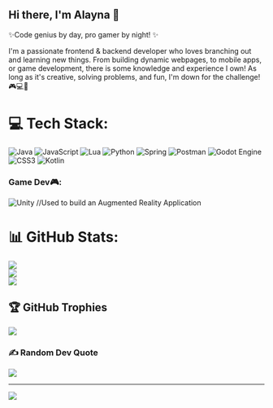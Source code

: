 ## Hi there, I'm Alayna 👋

✨Code genius by day, pro gamer by night! ✨ 

I'm a passionate frontend & backend developer who loves branching out and learning new things. From building dynamic webpages, to mobile apps, or game development, there is some knowledge and experience I own! As long as it's creative, solving problems, and fun, I'm down for the challenge! 🎮💻🚀


# 💻 Tech Stack:
![Java](https://img.shields.io/badge/java-%23ED8B00.svg?style=for-the-badge&logo=openjdk&logoColor=white) ![JavaScript](https://img.shields.io/badge/javascript-%23323330.svg?style=for-the-badge&logo=javascript&logoColor=%23F7DF1E) ![Lua](https://img.shields.io/badge/lua-%232C2D72.svg?style=for-the-badge&logo=lua&logoColor=white) ![Python](https://img.shields.io/badge/python-3670A0?style=for-the-badge&logo=python&logoColor=ffdd54) ![Spring](https://img.shields.io/badge/spring-%236DB33F.svg?style=for-the-badge&logo=spring&logoColor=white) ![Postman](https://img.shields.io/badge/Postman-FF6C37?style=for-the-badge&logo=postman&logoColor=white) ![Godot Engine](https://img.shields.io/badge/GODOT-%23FFFFFF.svg?style=for-the-badge&logo=godot-engine) ![CSS3](https://img.shields.io/badge/css3-%231572B6.svg?style=for-the-badge&logo=css3&logoColor=white) ![Kotlin](https://img.shields.io/badge/kotlin-%237F52FF.svg?style=for-the-badge&logo=kotlin&logoColor=white)

### Game Dev🎮:
![Unity](https://img.shields.io/badge/unity-%23000000.svg?style=for-the-badge&logo=unity&logoColor=white) //Used to build an Augmented Reality Application

# 📊 GitHub Stats:
![](https://github-readme-stats.vercel.app/api?username=ROM-01&theme=dark&hide_border=false&include_all_commits=false&count_private=false)<br/>
![](https://github-readme-streak-stats.herokuapp.com/?user=ROM-01&theme=dark&hide_border=false)<br/>
![](https://github-readme-stats.vercel.app/api/top-langs/?username=ROM-01&theme=dark&hide_border=false&include_all_commits=false&count_private=false&layout=compact)

## 🏆 GitHub Trophies
![](https://github-profile-trophy.vercel.app/?username=ROM-01&theme=tokyonight&no-frame=false&no-bg=false&margin-w=4)

### ✍️ Random Dev Quote
![](https://quotes-github-readme.vercel.app/api?type=horizontal&theme=radical)

---
[![](https://visitcount.itsvg.in/api?id=ROM-01&icon=0&color=0)](https://visitcount.itsvg.in)

<!-- Proudly created with GPRM ( https://gprm.itsvg.in ) -->


